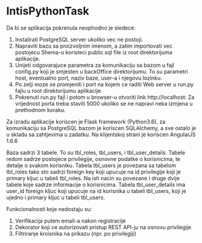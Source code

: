 # IntisPythonTask

Da bi se aplikacija pokrenula neophodno je sledece: 
1) Instalirati PostgreSQL server ukoliko vec ne postoji.
2) Napraviti bazu sa proizvoljnim imenom, a zatim importovati vec postojecu
   Shema-u koristeci public.sql file iz root direktorijuma aplikacije.
3) Unijeti odgovarajuce parametra za komunikaciju sa bazom u fajl
   config.py koji je smjesten u backOffice direktorijumu.
   To su parametri host, eventualno port, naziv baze, user-a i njegovu lozinku.
4) Po zelji moze se promjeniti i port na kojem ce raditi Web server u run.py
   fajlu u root direktorijumu aplikacije.
5) Pokrenuti run.py fajl i potom u browser-u otvoriti link http://localhost:<port>
   Za vrijednost porta treba staviti 5000 ukoliko se ne napravi neka izmjena u
   prethodnom koraku.

Za izradu aplikacije koriscen je Flask framework (Python3.6), za komunikaciju sa PostgreSQL 
bazom je koriscen SQLAlchemy, a sve ostalo je u skladu sa zahtjevima u zadatku.
Na klijentskoj strani je koriscen AngularJS 1.6.6

Baza sadrzi 3 tabele. To su tbl_roles, tbl_users, i tbl_user_details.
Tabele redom sadrze postojece privilegije, osnovne podatke o korisnicima,
te detalje o svakom korisniku. Tabela tbl_users je povezana sa tabelom 
tbl_roles tako sto sadrzi foreign key koji upucuje na id privilegije koji je 
primary kljuc u tabeli tbl_roles. Na isti nacin su povezane i druge dvije 
tabele koje sadrze informacije o korisnicima. Tabela tbl_user_details ima
user_id foreign kljuc koji upucuje na id korisnika u tabeli tbl_users, koji
je ujedno i primary kljuc u tabeli tbl_users.

Funkcionalnosti koje nedostaju su:
1) Verifikacija putem email-a nakon registracije
2) Dekorator koji ce autorizovati pristup REST API-ju na osnovu privilegije
3) Filtriranje kroisnika na prikazu (npr. po privilegiji)
